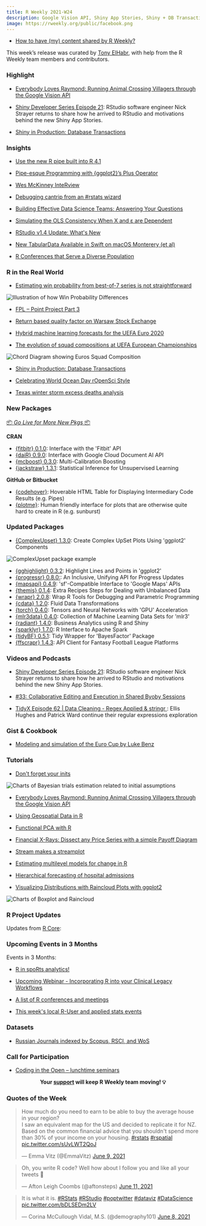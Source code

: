 ```yaml
---
title: R Weekly 2021-W24
description: Google Vision API, Shiny App Stories, Shiny + DB Transactions
image: https://rweekly.org/public/facebook.png
---
```


+ [How to have (my) content shared by R Weekly?](https://github.com/rweekly/rweekly.org#how-to-have-my-content-shared-by-r-weekly)

This week’s release was curated by [Tony ElHabr](https://twitter.com/TonyElHabr), with help from the R Weekly team members and contributors.

###  Highlight

+ [Everybody Loves Raymond: Running Animal Crossing Villagers through the Google Vision API](https://mdneuzerling.com/post/everybody-loves-raymond-running-animal-crossing-villagers-through-the-google-vision-api/)

+ [Shiny Developer Series Episode 21](https://www.youtube.com/watch?v=84Vg7HKzd2E): RStudio software engineer Nick Strayer returns to share how he arrived to RStudio and motivations behind the new Shiny App Stories.

+ [Shiny in Production: Database Transactions](https://roh.engineering/posts/2021/06/shiny-in-production-database-transactions/)

### Insights

+ [Use the new R pipe built into R 4.1](https://www.infoworld.com/article/3621369/use-the-new-r-pipe-built-into-r-41.html)

+ [Pipe-esque Programming with {ggplot2}’s Plus Operator](https://blog.simonpcouch.com/blog/ggplot-pipe-plus/)

+ [Wes McKinney InteRview](https://pacha.dev/blog/2021/06/06/wes-mckinney-interview/)

+ [Debugging cantrip from an #rstats wizard](https://milesmcbain.micro.blog/2021/06/10/debugging-cantrip-from.html)

+ [Building Effective Data Science Teams: Answering Your Questions](https://blog.rstudio.com/2021/06/10/building-effective-data-science-team-answering-your-questions/)

+ [Simulating the OLS Consistency When X and ε are Dependent](https://yihui.org/en/2021/06/ols-consistency/)

+ [RStudio v1.4 Update: What's New](https://blog.rstudio.com/2021/06/09/rstudio-v1-4-update-whats-new/)

+ [New TabularData Available in Swift on macOS Monterery (et al)](https://rud.is/b/2021/06/08/new-tabulardata-available-in-swift-on-macos-monterery-et-al/)

+ [R Conferences that Serve a Diverse Population](https://www.r-consortium.org/blog/2021/06/08/r-conferences-that-serve-a-diverse-population)

### R in the Real World

+ [Estimating win probability from best-of-7 series is not straightforward](https://statisticaloddsandends.wordpress.com/2021/06/08/estimating-win-probability-from-best-of-7-series-is-not-straightforward/)

![Illustration of how Win Probability Differences](https://raw.githubusercontent.com/rweekly/image/master/2021/W24/estimate-wp.png)

+ [FPL – Point Project Part 3](https://theparttimeanalyst.com/2021/06/08/fpl-point-project-part-3/)

+ [Return based quality factor on Warsaw Stock Exchange](https://m-dadej.github.io//blog-post-2/)

+ [Hybrid machine learning forecasts for the UEFA Euro 2020](https://www.zeileis.org/news/euro2020/)

+ [The evolution of squad compositions at UEFA European Championships](https://guyabel.com/post/uefa-ec-chord-diagram/)

![Chord Diagram showing Euros Squad Composition](https://raw.githubusercontent.com/rweekly/image/master/2021/W24/uefa-ec-chord-diagram.png)

+ [Shiny in Production: Database Transactions](https://roh.engineering/posts/2021/06/shiny-in-production-database-transactions/)

+ [Celebrating World Ocean Day rOpenSci Style](https://ropensci.org/blog/2021/06/08/world-ocean-day/)

+ [Texas winter storm excess deaths analysis](https://buzzfeednews.github.io/2021-05-tx-winter-storm-deaths/)

###  New Packages

<p class="added-hostname"><a href="https://rweekly.org/live" target="_blank" class="externalLink">📦 <i>Go Live for More New Pkgs</i> 📦</a></p>

**CRAN**

+ [{fitbitr} 0.1.0](https://cran.r-project.org/package=fitbitr): Interface with the 'Fitbit' API
+ [{daiR} 0.9.0](https://cran.r-project.org/package=daiR): Interface with Google Cloud Document AI API
+ [{mcboost} 0.3.0](https://cran.r-project.org/package=mcboost): Multi-Calibration Boosting
+ [{jackstraw} 1.3.1](https://cran.r-project.org/package=jackstraw): Statistical Inference for Unsupervised Learning

**GitHub or Bitbucket**

+ [{codehover}](https://github.com/arthurwelle/codehover/): Hoverable HTML Table for Displaying Intermediary Code Results (e.g. Pipes)
+ [{plotme}](https://github.com/yogevherz/plotme): Human friendly interface for plots that are otherwise quite hard to create in R (e.g. sunburst)

### Updated Packages

+ [{ComplexUpset} 1.3.0](https://cran.r-project.org/package=ComplexUpset): Create Complex UpSet Plots Using 'ggplot2' Components

![ComplexUpset package example](https://raw.githubusercontent.com/rweekly/image/master/2021/W24/complex-upset.png)

+ [{gghighlight} 0.3.2](https://cran.r-project.org/package=gghighlight): Highlight Lines and Points in 'ggplot2'
+ [{progressr} 0.8.0:](https://www.jottr.org/2021/06/11/progressr-0.8.0/): An Inclusive, Unifying API for Progress Updates
+ [{mapsapi} 0.4.9](https://cran.r-project.org/package=mapsapi): 'sf'-Compatible Interface to 'Google Maps' APIs
+ [{themis} 0.1.4](https://cran.r-project.org/package=themis): Extra Recipes Steps for Dealing with Unbalanced Data
+ [{wrapr} 2.0.8](https://cran.r-project.org/package=wrapr): Wrap R Tools for Debugging and Parametric Programming
+ [{cdata} 1.2.0](https://cran.r-project.org/package=cdata): Fluid Data Transformations
+ [{torch} 0.4.0](https://cran.r-project.org/package=torch): Tensors and Neural Networks with 'GPU' Acceleration
+ [{mlr3data} 0.4.0](https://cran.r-project.org/package=mlr3data): Collection of Machine Learning Data Sets for 'mlr3'
+ [{radiant} 1.4.0](https://cran.r-project.org/package=radiant): Business Analytics using R and Shiny
+ [{sparklyr} 1.7.0](https://cran.r-project.org/package=sparklyr): R Interface to Apache Spark
+ [{tidyBF} 0.5.1](https://cran.r-project.org/package=tidyBF): Tidy Wrapper for 'BayesFactor' Package
+ [{ffscrapr} 1.4.3](https://cran.r-project.org/package=ffscrapr): API Client for Fantasy Football League Platforms

###  Videos and Podcasts

+ [Shiny Developer Series Episode 21](https://www.youtube.com/watch?v=84Vg7HKzd2E): RStudio software engineer Nick Strayer returns to share how he arrived to RStudio and motivations behind the new Shiny App Stories.

+ [#33: Collaborative Editing and Execution in Shared Byoby Sessions](http://dirk.eddelbuettel.com/blog/2021/06/09#033_collaborate_via_byobu)

+ [TidyX Episode 62 | Data Cleaning - Regex Applied & stringr
](https://www.youtube.com/watch?v=WDXl1jFZy7w): Ellis Hughes and Patrick Ward continue their regular expressions exploration

### Gist & Cookbook

+ [Modeling and simulation of the Euro Cup by Luke Benz](https://github.com/lbenz730/euro_cup_2021)

###  Tutorials

+ [Don't forget your inits](https://solomonkurz.netlify.app/post/2021-06-05-don-t-forget-your-inits/)

![Charts of Bayesian trials estimation related to initial assumptions](https://raw.githubusercontent.com/rweekly/image/master/2021/W24/inits.png)

+ [Everybody Loves Raymond: Running Animal Crossing Villagers through the Google Vision API](https://mdneuzerling.com/post/everybody-loves-raymond-running-animal-crossing-villagers-through-the-google-vision-api/)

+ [Using Geospatial Data in R](https://www.mzes.uni-mannheim.de/socialsciencedatalab/article/geospatial-data/)

+ [Functional PCA with R](https://rviews.rstudio.com/2021/06/10/functional-pca-with-r/)

+ [Financial X-Rays: Dissect any Price Series with a simple Payoff Diagram](https://blog.ephorie.de/financial-x-rays-dissect-any-price-series-with-a-simple-payoff-diagram?utm_source=rss&utm_medium=rss&utm_campaign=financial-x-rays-dissect-any-price-series-with-a-simple-payoff-diagram)

+ [Stream makes a streamplot](https://www.jessemaegan.com/blog/streamplot-walkthrough/)

+ [Estimating multilevel models for change in R](https://www.alexcernat.com/etimating-multilevel-models-for-change-in-r/)

+ [Hierarchical forecasting of hospital admissions](https://notast.netlify.app/post/2021-06-03-hierarchical-forecasting-of-hospital-admissions/)

+ [Visualizing Distributions with Raincloud Plots with ggplot2](https://www.cedricscherer.com/2021/06/06/visualizing-distributions-with-raincloud-plots-with-ggplot2/)

![Charts of Boxplot and Raincloud](https://raw.githubusercontent.com/rweekly/image/master/2021/W24/raincloud.png)


<!--<div class="post-more-begin></div><div class="post-more-end"></div>-->

###  R Project Updates

Updates from [R Core](http://developer.r-project.org/blosxom.cgi/R-devel/NEWS):


###  Upcoming Events in 3 Months

Events in 3 Months:

+ [R in spoRts analytics!](https://www.meetup.com/RStudio-Enterprise-Community-Meetup/events/275970007/)

+ [Upcoming Webinar - Incorporating R into your Clinical Legacy Workflows](https://blog.rstudio.com/2021/06/08/incorporating-r-into-your-clinical-legacy-workflows/)

+ [A list of R conferences and meetings](https://jumpingrivers.github.io/meetingsR/events.html)

+ [This week's local R-User and applied stats events](https://community.rstudio.com/c/irl)


### Datasets

+ [Russian Journals indexed by Scopus, RSCI, and WoS](https://dwayzer.netlify.app/posts/2021-06-09-russian-journals-indexed-by-scopus-rsci-and-wos)


###  Call for Participation

+ [Coding in the Open – lunchtime seminars](https://scottishsnow.wordpress.com/2021/06/09/coding-in-the-open-lunchtime-seminars/)

<p class="hide-support added-hostname support-rweekly" style="text-align: center;font-weight: bold;">Your <a class="non-visited externalLink" href="https://www.patreon.com/rweekly" onclick="pas(this)">support</a> will keep R Weekly team moving! 💡</p>

###  Quotes of the Week

<blockquote class="twitter-tweet"><p lang="en" dir="ltr">How much do you need to earn to be able to buy the average house in your region? <br>I saw an equivalent map for the US and decided to replicate it for NZ. Based on the common financial advice that you shouldn&#39;t spend more than 30% of your income on your housing. <a href="https://twitter.com/hashtag/rstats?src=hash&amp;ref_src=twsrc%5Etfw">#rstats</a> <a href="https://twitter.com/hashtag/rspatial?src=hash&amp;ref_src=twsrc%5Etfw">#rspatial</a> <a href="https://t.co/sUvLWT2QoJ">pic.twitter.com/sUvLWT2QoJ</a></p>&mdash; Emma Vitz (@EmmaVitz) <a href="https://twitter.com/EmmaVitz/status/1402503179086950402?ref_src=twsrc%5Etfw">June 9, 2021</a></blockquote> <script async src="https://platform.twitter.com/widgets.js" charset="utf-8"></script> 

<blockquote class="twitter-tweet"><p lang="en" dir="ltr">Oh, you write R code? Well how about I follow you and like all your tweets 😤</p>&mdash; Afton Leigh Coombs (@aftonsteps) <a href="https://twitter.com/aftonsteps/status/1403363169100173312?ref_src=twsrc%5Etfw">June 11, 2021</a></blockquote> <script async src="https://platform.twitter.com/widgets.js" charset="utf-8"></script>

<blockquote class="twitter-tweet"><p lang="en" dir="ltr">It is what it is. <a href="https://twitter.com/hashtag/RStats?src=hash&amp;ref_src=twsrc%5Etfw">#RStats</a> <a href="https://twitter.com/hashtag/RStudio?src=hash&amp;ref_src=twsrc%5Etfw">#RStudio</a> <a href="https://twitter.com/hashtag/poptwitter?src=hash&amp;ref_src=twsrc%5Etfw">#poptwitter</a> <a href="https://twitter.com/hashtag/dataviz?src=hash&amp;ref_src=twsrc%5Etfw">#dataviz</a> <a href="https://twitter.com/hashtag/DataScience?src=hash&amp;ref_src=twsrc%5Etfw">#DataScience</a> <a href="https://t.co/bDLSEDm2LV">pic.twitter.com/bDLSEDm2LV</a></p>&mdash; Corina McCullough Vidal, M.S. (@demography101) <a href="https://twitter.com/demography101/status/1402294683712294915?ref_src=twsrc%5Etfw">June 8, 2021</a></blockquote> <script async src="https://platform.twitter.com/widgets.js" charset="utf-8"></script>
